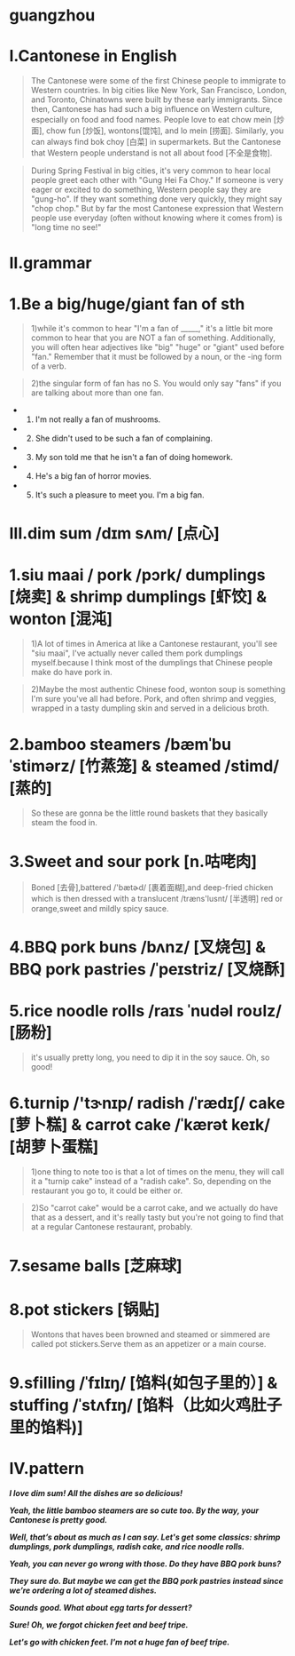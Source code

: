 # guangzhou
# I.Cantonese in English
> The Cantonese were some of the first Chinese people to immigrate to Western countries. In big cities like New York, San Francisco, London, and Toronto, Chinatowns were built by these early immigrants. Since then, Cantonese has had such a big influence on Western culture, especially on food and food names. People love to eat chow mein [炒面], chow fun [炒饭], wontons[馄饨], and lo mein [捞面]. Similarly, you can always find bok choy [白菜] in supermarkets. But the Cantonese that Western people understand is not all about food [不全是食物]. 

> During Spring Festival in big cities, it's very common to hear local people greet each other with "Gung Hei Fa Choy." If someone is very eager or excited to do something, Western people say they are "gung-ho". If they want something done very quickly, they might say "chop chop." But by far the most Cantonese expression that Western people use everyday (often without knowing where it comes from) is "long time no see!"

# II.grammar 
# 1.Be a big/huge/giant fan of sth 
> 1)while it's common to hear "I'm a fan of _____," it's a little bit more common to hear that you are NOT a fan of something. Additionally, you will often hear adjectives like "big" "huge" or "giant" used before "fan." Remember that it must be followed by a noun, or the -ing form of a verb.

> 2)the singular form of fan has no S. You would only say "fans" if you are talking about more than one fan.

- 1. I'm not really a fan of mushrooms.

- 2. She didn't used to be such a fan of complaining.

- 3. My son told me that he isn't a fan of doing homework.

- 4. He's a big fan of horror movies.

- 5. It's such a pleasure to meet you. I'm a big fan.

# III.dim sum /dɪm sʌm/ [点心]
# 1.siu maai / pork /pɔrk/ dumplings [烧卖] & shrimp dumplings [虾饺] & wonton [混沌]
> 1)A lot of times in America at like a Cantonese restaurant, you'll see "siu maai", I've actually never called them pork dumplings myself.because I think most of the dumplings that Chinese people make do have pork in.

> 2)Maybe the most authentic Chinese food, wonton soup is something I'm sure you've all had before. Pork, and often shrimp and veggies, wrapped in a tasty dumpling skin and served in a delicious broth. 

# 2.bamboo steamers /bæmˈbu ˈstimərz/ [竹蒸笼] & steamed /stimd/ [蒸的]
> So these are gonna be the little round baskets that they basically steam the food in.

# 3.Sweet and sour pork [n.咕咾肉]
> Boned [去骨],battered /'bætɚd/ [裹着面糊],and deep-fried chicken which is then dressed with a translucent  /træns'lusnt/ [半透明] red or orange,sweet and mildly spicy sauce.

# 4.BBQ pork buns /bʌnz/ [叉烧包] & BBQ pork pastries /ˈpeɪstriz/ [叉烧酥]

# 5.rice noodle rolls /raɪs ˈnudəl roʊlz/ [肠粉]
> it's usually pretty long, you need to dip it in the soy sauce. Oh, so good! 

# 6.turnip /'tɝnɪp/ radish /ˈrædɪʃ/ cake [萝卜糕] & carrot cake /ˈkærət keɪk/ [胡萝卜蛋糕]
> 1)one thing to note too is that a lot of times on the menu, they will call it a "turnip cake" instead of a "radish cake". So, depending on the restaurant you go to, it could be either or.

> 2)So "carrot cake" would be a carrot cake, and we actually do have that as a dessert, and it's really tasty but you're not going to find that at a regular Cantonese restaurant, probably.

# 7.sesame balls [芝麻球] 

# 8.pot stickers [锅贴]
> Wontons that haves been browned and steamed or simmered are called pot stickers.Serve them as an appetizer or a main course.

# 9.sfilling /ˈfɪlɪŋ/ [馅料(如包子里的）] & stuffing /ˈstʌfɪŋ/ [馅料（比如火鸡肚子里的馅料)]

# IV.pattern 
***I love dim sum! All the dishes are so delicious!***

***Yeah, the little bamboo steamers are so cute too. By the way, your Cantonese is pretty good.***

***Well, that’s about as much as I can say. Let's get some classics: shrimp dumplings, pork dumplings, radish cake, and rice noodle rolls.***

***Yeah, you can never go wrong with those. Do they have BBQ pork buns?***

***They sure do. But maybe we can get the BBQ pork pastries instead since we’re ordering a lot of steamed dishes.***

***Sounds good. What about egg tarts for dessert?***

***Sure! Oh, we forgot chicken feet and beef tripe.***

***Let's go with chicken feet. I'm not a huge fan of beef tripe.***


